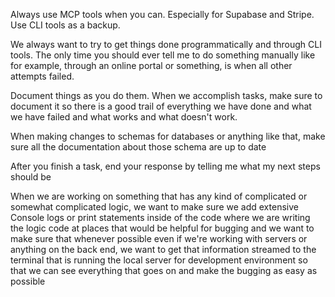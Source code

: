 Always use MCP tools when you can. Especially for Supabase and Stripe. Use CLI tools as a backup.

We always want to try to get things done programmatically and through CLI tools. The only time you should ever tell me to do something manually like for example, through an online portal or something, is when all other attempts failed.

Document things as you do them. When we accomplish tasks, make sure to document it so there is a good trail of everything we have done and what we have failed and what works and what doesn't work. 

When making changes to schemas for databases or anything like that, make sure all the documentation about those schema are up to date

After you finish a task, end your response by telling me what my next steps should be

When we are working on something that has any kind of complicated or somewhat complicated logic, we want to make sure we add extensive Console logs or print statements inside of the code where we are writing the logic code at places that would be helpful for bugging and we want to make sure that whenever possible even if we're working with servers or anything on the back end, we want to get that information streamed to the terminal that is running the local server for development environment so that we can see everything that goes on and make the bugging as easy as possible
